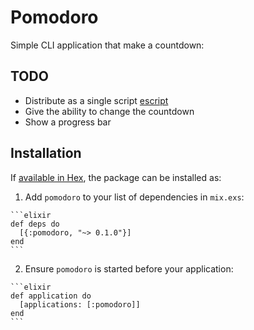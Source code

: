 # Pomodoro

Simple CLI application that make a countdown:

## TODO

- Distribute as a single script [escript](https://elixirschool.com/lessons/advanced/escripts/)
- Give the ability to change the countdown
- Show a progress bar

## Installation

If [available in Hex](https://hex.pm/docs/publish), the package can be installed as:

  1. Add `pomodoro` to your list of dependencies in `mix.exs`:

    ```elixir
    def deps do
      [{:pomodoro, "~> 0.1.0"}]
    end
    ```

  2. Ensure `pomodoro` is started before your application:

    ```elixir
    def application do
      [applications: [:pomodoro]]
    end
    ```
